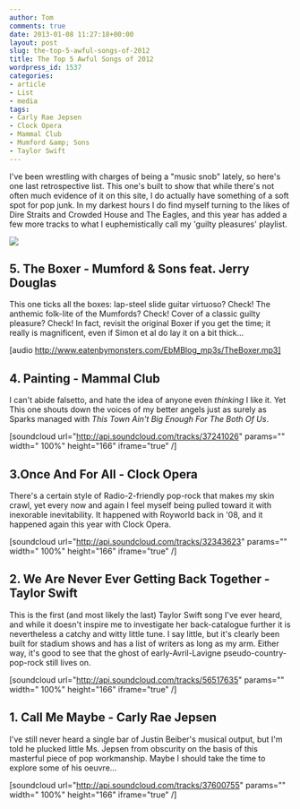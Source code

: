 ```yaml
---
author: Tom
comments: true
date: 2013-01-08 11:27:18+00:00
layout: post
slug: the-top-5-awful-songs-of-2012
title: The Top 5 Awful Songs of 2012
wordpress_id: 1537
categories:
- article
- List
- media
tags:
- Carly Rae Jepsen
- Clock Opera
- Mammal Club
- Mumford &amp; Sons
- Taylor Swift
---
```


I've been wrestling with charges of being a "music snob" lately, so here's one last retrospective list. This one's built to show that while there's not often much evidence of it on this site, I do actually have something of a soft spot for pop junk. In my darkest hours I do find myself turning to the likes of Dire Straits and Crowded House and The Eagles, and this year has added a few more tracks to what I euphemistically call my 'guilty pleasures' playlist.

[![](http://www.eatenbymonsters.com/wp-content/uploads/2013/01/BestOfTheWorst.png)](http://www.eatenbymonsters.com/?attachment_id=1542#main)


## 5. The Boxer - Mumford & Sons feat. Jerry Douglas


This one ticks all the boxes: lap-steel slide guitar virtuoso? Check! The anthemic folk-lite of the Mumfords? Check! Cover of a classic guilty pleasure? Check! In fact, revisit the original Boxer if you get the time; it really is magnificent, even if Simon et al do lay it on a bit thick...

[audio http://www.eatenbymonsters.com/EbMBlog_mp3s/TheBoxer.mp3]


## 4. Painting - Mammal Club


I can't abide falsetto, and hate the idea of anyone even _thinking_ I like it. Yet This one shouts down the voices of my better angels just as surely as Sparks managed with _This Town Ain't Big Enough For The Both Of Us_.

[soundcloud url="http://api.soundcloud.com/tracks/37241026" params="" width=" 100%" height="166" iframe="true" /]


## 3.Once And For All - Clock Opera


There's a certain style of Radio-2-friendly pop-rock that makes my skin crawl, yet every now and again I feel myself being pulled toward it with inexorable inevitability. It happened with Royworld back in '08, and it happened again this year with Clock Opera.

[soundcloud url="http://api.soundcloud.com/tracks/32343623" params="" width=" 100%" height="166" iframe="true" /]


## 2. We Are Never Ever Getting Back Together - Taylor Swift


This is the first (and most likely the last) Taylor Swift song I've ever heard, and while it doesn't inspire me to investigate her back-catalogue further it is nevertheless a catchy and witty little tune. I say little, but it's clearly been built for stadium shows and has a list of writers as long as my arm. Either way, it's good to see that the ghost of early-Avril-Lavigne pseudo-country-pop-rock still lives on.

[soundcloud url="http://api.soundcloud.com/tracks/56517635" params="" width=" 100%" height="166" iframe="true" /]


## 1. Call Me Maybe - Carly Rae Jepsen


I've still never heard a single bar of Justin Beiber's musical output, but I'm told he plucked little Ms. Jepsen from obscurity on the basis of this masterful piece of pop workmanship. Maybe I should take the time to explore some of his oeuvre...

[soundcloud url="http://api.soundcloud.com/tracks/37600755" params="" width=" 100%" height="166" iframe="true" /]
